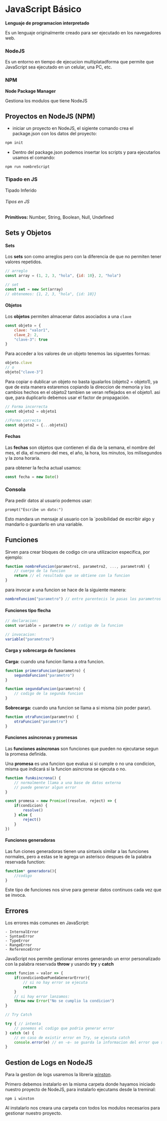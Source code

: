 # JavaScript Básico

**Lenguaje de programacion interpretado**

Es un lenguaje originalmente creado para ser ejecutado en los navegadores web.


### NodeJS

Es un entorno en tiempo de ejecucion multiplatadforma que permite que JavaScript sea ejecutado en un celular, una PC, etc.


### NPM

__Node Package Manager__

Gestiona los modulos que tiene NodeJS


## Proyectos en NodeJS (NPM)

- iniciar un proyecto en NodeJS, el sigiente comando crea el package.json con los datos del proyecto:
```cmd
npm init
```

- Dentro del package.json podemos insertar los scripts y para ejecutarlos usamos el comando:

```
npm run nombreScript
```

### Tipado en JS

Tipado Inferido

###### Tipos en JS

__Primitivos:__ Number, String, Boolean, Null, Undefined


## Sets y Objetos

#### Sets

Los **sets** son como arreglos pero con la diferencia de que no permiten tener valores repetidos.

```JavaScript
// arreglo
const array = (1, 2, 3, "hola", {id: 10}, 2, "hola")

// set
const set = new Set(array)
// obtenemos: {1, 2, 3, "hola", {id: 10}}
```


#### Objetos

Los **objetos** permiten almacenar datos asociados a una `clave`

```JavaScript
const objeto = {
    clave: "valor1",
    clave_2: 2,
    "clave-3": true
}
```

Para acceder a los valores de un objeto tenemos las siguentes formas:

```JavaScript
objeto.clave
// o
objeto["clave-3"]
```

Para copiar o dublicar un objeto no basta igualarlos (objeto2 = objeto1), ya que de esta manera estaremos copiando la direccion de memoria y los cambios hechos en el objeto2 tambien se veran reflejados en el objeto1. asi que, para duplicarlo debemos usar el factor de propagación.

```JavaScript
// Forma incorrecta
const objeto2 = objeto1

//Forma correcta
const objeto2 = {...objeto1}
```


#### Fechas

Las **fechas** son objetos que contienen el dia de la semana, el nombre del mes, el dia, el numero del mes, el año, la hora, los minutos, los milisegundos y la zona horaria.

para obtener la fecha actual usamos:
```JavaScript
const fecha = new Date()
```



### Consola

Para pedir datos al usuario podemos usar:

```
prompt("Escribe un dato:")
```

Esto mandara un mensaje al usuario con la ´posibilidad de escribir algo y mandarlo o guardarlo en una variable.



## Funciones

Sirven para crear bloques de codigo cin una utilizacion especifica, por ejemplo:

```JavaScript
function nombreFuncion(parametro1, parametro2, ..., parametroN) {
    // cuerpo de la funcion
    return // el resultado que se obtiene con la funcion
}
```

para invocar a una funcion se hace de la siguiente manera:

```JavaScript
nombreFuncion("parametro") // entre parentecis le pasas los parametros
```


#### Funciones tipo flecha

```JavaScript
// declaracion:
const variable = parametro => // codigo de la funcion

// invocacion:
variable("parametros")
```

#### Carga y sobrecarga de funciones

**Carga:** cuando una funcion llama a otra funcion.
```JavaScript
function primeraFuncion(parametro) {
    segundaFuncion("parametro")
}

function segundaFuncion(parametro) {
    // codigo de la segunda funcion
}
```

**Sobrecarga:** cuando una funcion se llama a si misma (sin poder parar).
```JavaScript
function otraFuncion(parametro) {
    otraFuncion("parametro")
}
```


#### Funciones asincronas y promesas

Las **funciones asincronas** son funciones que pueden no ejecutarse segun la promesa definida.

Una **promesa** es una funcion que evalua si si cumple o no una condicion, misma que indicará si la funcion asincrona se ejecuta o no.

```JavaScript
function funAsincrona() {
    // normalmente llama a una base de datos externa
    // puede generar algun error
}

const promesa = new Promise((resolve, reject) => {
    if(condicion) {
        resolve()
    } else {
        reject()
    }
})
```


#### Funciones generadoras

Las fun ciones generadoras tienen una sintaxis similar a las funciones normales, pero a estas se le agrega un asterisco despues de la palabra reservada function:
```JavaScript
function* generadora(){
    //codigo
}
```

Este tipo de funciones nos sirve para generar datos continuos cada vez que se invoca.


## Errores

Los errores más comunes en JavaScript:

    - InternalError
    - SyntaxError
    - TypeError
    - RangeError
    - ReferenceError

JavaScript nos permite gestionar errores generando un error personalizado con la palabra reservada **throw** y usando **try** y **catch**

```JavaScript
const funcion = valor => {
    if(condicionQuePuedaGenerarError){
        // si no hay error se ejecuta
        return
    }
    // si hay error lanzamos:
    throw new Error("No se cumplio la condicion")
}

// Try Catch

try { // intenta
    // ponemos el codigo que podria generar error
} catch (e) {
    // en caso de existir error en Try, se ejecuta catch
    console.error(e) // en -e- se guarda la informacion del error que se presenta
}
```


## Gestion de Logs en NodeJS

Para la gestion de logs usaremos la libreria [winston](https://www.npmjs.com/package/winston).

Primero debemos instalarlo en la misma carpeta donde hayamos iniciado nuestro proyecto de NodeJS, para instalarlo ejecutams desde la treminal:
```
npm i winston
```

Al instalarlo nos creara una carpeta con todos los modulos necesarios para gestionar nuestro proyecto.